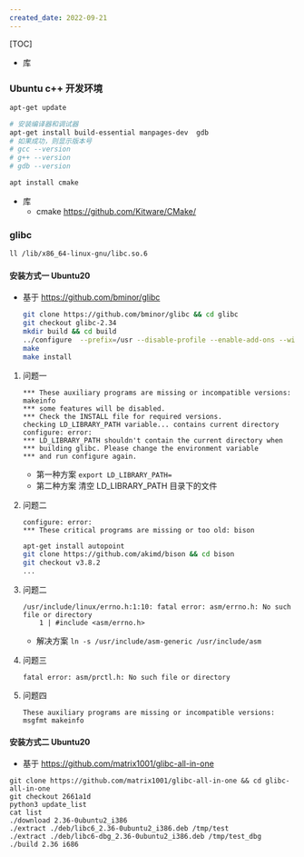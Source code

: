 ```yaml
---
created_date: 2022-09-21
---
```


[TOC]


- 库

### Ubuntu c++ 开发环境
```bash
apt-get update  

# 安装编译器和调试器
apt-get install build-essential manpages-dev  gdb
# 如果成功，则显示版本号
# gcc --version
# g++ --version
# gdb --version

apt install cmake
```

- 库
  - cmake  https://github.com/Kitware/CMake/

### glibc
```bash
ll /lib/x86_64-linux-gnu/libc.so.6
```
#### 安装方式一 Ubuntu20
- 基于 https://github.com/bminor/glibc
    ```bash
    git clone https://github.com/bminor/glibc && cd glibc
    git checkout glibc-2.34
    mkdir build && cd build
    ../configure  --prefix=/usr --disable-profile --enable-add-ons --with-headers=/usr/include --with-binutils=/usr/bin
    make
    make install
    ```

1. 问题一
    ```log
    *** These auxiliary programs are missing or incompatible versions: makeinfo
    *** some features will be disabled.
    *** Check the INSTALL file for required versions.
    checking LD_LIBRARY_PATH variable... contains current directory
    configure: error: 
    *** LD_LIBRARY_PATH shouldn't contain the current directory when
    *** building glibc. Please change the environment variable
    *** and run configure again.
    ```
    - 第一种方案 `` export LD_LIBRARY_PATH= ``
    - 第二种方案 清空 LD_LIBRARY_PATH 目录下的文件

2. 问题二
    ```log
    configure: error: 
    *** These critical programs are missing or too old: bison
    ```
    ```bash
    apt-get install autopoint
    git clone https://github.com/akimd/bison && cd bison
    git checkout v3.8.2 
    ...
    ```

3. 问题二
    ```log
    /usr/include/linux/errno.h:1:10: fatal error: asm/errno.h: No such file or directory
        1 | #include <asm/errno.h>
    ```
    - 解决方案 ``ln -s /usr/include/asm-generic /usr/include/asm``

4. 问题三
    ```log
    fatal error: asm/prctl.h: No such file or directory
    ```

5. 问题四
    ```log
    These auxiliary programs are missing or incompatible versions: msgfmt makeinfo
    ```

#### 安装方式二 Ubuntu20
- 基于 https://github.com/matrix1001/glibc-all-in-one
```
git clone https://github.com/matrix1001/glibc-all-in-one && cd glibc-all-in-one 
git checkout 2661a1d
python3 update_list
cat list
./download 2.36-0ubuntu2_i386
./extract ./deb/libc6_2.36-0ubuntu2_i386.deb /tmp/test
./extract ./deb/libc6-dbg_2.36-0ubuntu2_i386.deb /tmp/test_dbg
./build 2.36 i686
```